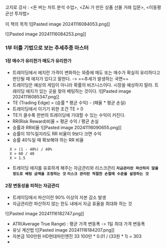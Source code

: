 고지로 강사 : <돈 버는 차트 분석 수업>, <ZAi 가 만든 상품 선물 거래 입문>, <이동평균선 투자법>

이 책의 목적
![[Pasted image 20241116084053.png]]

![[Pasted image 20241116084253.png]]
### 1부 터틀 기법으로 보는 추세추종 마스터
#### 1장 매수가 유리한가 매도가 유리한가

+ 트레이딩에서 에지란 가격이 변화하는 와중에 매도 또는 매수가 확실히 유리하다고 판단될 때 에지가 있다고 말한다.  -> ==추세가 발생하는 국면==
+ 트레이딩은 예상의 게임이 아니라 확률의 비즈니스이다. 시장을 예상하지 말라. 트레이딩 에지가 있는 곳을 찾아 베팅하는 것이다.
 ![[Pasted image 20241116085347.png]]
+ TE (Trading Edge) = (승률 * 평균 수익) - (패율 * 평균 손실) 
+ 트레이딩에서 이기기 위한 조건 TE  > 0 
+ TE가 클수록 한번의 트레이딩에 기대할 수 있는 수익이 커진다. 
+ RR(Risk Reward)비율 = 평균 수익 / 평균 손실 
+ 승률과 RR비율
 ![[Pasted image 20241116090655.png]]
+ 승률이 10%일지라도 RR 비율이 9보다 크면 수익
+ 승률 40%일 때 확보해야 하는 RR 비율
```
  X > (1 - 40%) / 40% 
  X > 60 / 40
  X > 1.5 
```
+ 트레이딩 에지를 유효하게 해주는 자금관리와 리스크관리
  **`자금관리란 파산하지 않을 정도로 베팅 금액을 조정하는 것`**
  **`리스크 관리란 적절한 손절매 수준을 설정하는 것`**


#### 2장 변동성을 피하는 자금관리
+ 트레이딩에서 파산이란 90% 이상의 자본 감소 발생
+ 자금관리란 파산하지 않는 한도 내에서 자금 효율을 최대화 하는 것

![[Pasted image 20241116182747.png]]
+ ATR(Average True Range) : 평균 가격 변동폭 -> 1일 최대 가격 변동폭 
+ 유닛 계산법
![[Pasted image 20241116184207.png]]
+ 자본금 100만원 HD현대마린엔진 33
   100만 * 0.01 / (33원 * 1) = 303 
+ 
  